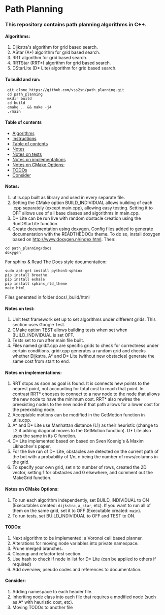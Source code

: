 # Path Planning #

### This repository contains path planning algorithms in C++. ###

<a name="algorithms"></a>
#### Algorithms: ####
1. Dijkstra's algorithm for grid based search.
2. AStar (A*) algorithm for grid based search.
3. RRT algorithm for grid based search.
4. RRTStar (RRT*) algorithm for grid based search.
5. DStarLite (D* Lite) algorithm for grid based search.

<a name="instructions"></a>
#### To build and run: ####
     git clone https://github.com/vss2sn/path_planning.git  
     cd path_planning  
     mkdir build  
     cd build  
     cmake .. && make -j4  
     ./main  

<a name="toc"></a>
#### Table of contents ####
- [Algorithms](#algorithms)
- [Instructions](#instructions)
- [Table of contents](#toc)
- [Notes](#notes)
- [Notes on tests](#notes_on_tests)
- [Notes on implementations](#notes_on_implementations)
- [Notes on CMake Options:](#notes_on_cmake_options)
- [TODOs](#todos)
- [Consider](#consider)

<a name="notes"></a>
#### Notes: ####
1. utils.cpp built as library and used in every separate file.
2. Setting the CMake option BUILD_INDIVIDUAL allows building of each .cpp separately (except main.cpp), allowing easy testing. Setting it to OFF allows use of all base classes and algorithms in main.cpp.
3. D* Lite can be run live with random obstacle creation using the RunDStarLite function.
4. Create documentation using doxygen. Config files added to generate documentation with the READTHEDOCs theme. To do so, install doxygen based on http://www.doxygen.nl/index.html. Then:
  ```  
  cd path_planning/docs
  doxygen
  ```
For sphinx & Read The Docs style documentation:
  ```
  sudo apt-get install python3-sphinx
  pip install breathe
  pip install exhale
  pip install sphinx_rtd_theme
  make html
  ```

Files generated in folder docs/\_build/html

<a name="notes_on_tests"></a>
#### Notes on test: ####
1. Unit test framework set up to set algorithms under different grids. This section uses Google Test.
2. CMake option TEST allows building tests when set when BUILD_INDIVIDUAL is set OFF.
3. Tests set to run after main file built.
4. Files named grid#.cpp are specific grids to check for correctness under certain conditions. gridr.cpp generates a random grid and checks whether Dijkstra, A* and D* Lite (without new obstacles) generate the same cost from start to end.

<a name="notes_on_implementations"></a>
#### Notes on implementations: ####
1. RRT stops as soon as goal is found. It is connects new points to the nearest point, not accounting for total cost to reach that point. In contrast RRT\* chooses to connect to a new node to the node that allows the new node to have the minimum cost. RRT\* also rewires the preexisting nodes to the new node if that path allows for a lower cost for the preexisting node.
2. Acceptable motions can be modified in the GetMotion function in utils.cpp.
3. A* and D* Lite use Manhattan distance (L1) as their heuristic (change to L2 if adding diagonal moves to the GetMotion function). D* Lite also uses the same in its C function.
4. D* Lite implemented based on based on Sven Koenig's & Maxim Likhachev's paper.
5. For the live run of D* Lite, obstacles are detected on the current path of the bot with a probability  of 1/n, n being the number of rows/columns in the grid.
6. To specify your own grid, set n to number of rows, created the 2D vector, setting 1 for obstacles and 0 elsewhere, and comment out the MakeGrid function.

<a name="notes_on_cmake_options"></a>
#### Notes on CMake Options: ####
1. To run each algorithm independently, set BUILD_INDIVIDUAL to ON (Executables created: `dijkstra`, `a_star`, etc). If you want to run all of them on the same grid, set it to OFF (Executable created: `main`).
2. To run tests, set BUILD_INDIVIDUAL to OFF and TEST to ON.

<a name="todos"></a>
#### TODOs: ####
1. Next algorithm to be implemented: a Voronoi cell based planner.
2. Alterations for moving node variables into private namespace.
3. Prune merged branches.
4. Cleanup and refactor test section.
5. Use hash to check if node in list for D* Lite (can be applied to others if required)
6. Add overview, pseudo codes and references to documentation.

<a name="consider"></a>
#### Consider: ####
1. Adding namespace to each header file.
2. Inheriting node class into each file that requires a modified node (such as A* with heuristic cost, etc).
3. Moving TODOs to another file
